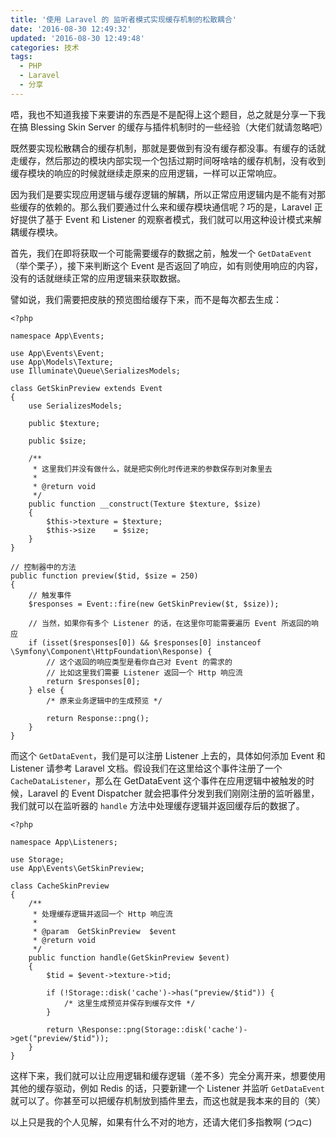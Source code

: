 ```yaml
---
title: '使用 Laravel 的 监听者模式实现缓存机制的松散耦合'
date: '2016-08-30 12:49:32'
updated: '2016-08-30 12:49:48'
categories: 技术
tags:
  - PHP
  - Laravel
  - 分享
---
```


唔，我也不知道我接下来要讲的东西是不是配得上这个题目，总之就是分享一下我在搞 Blessing Skin Server 的缓存与插件机制时的一些经验（大佬们就请忽略吧）

既然要实现松散耦合的缓存机制，那就是要做到有没有缓存都没事。有缓存的话就走缓存，然后那边的模块内部实现一个包括过期时间呀啥啥的缓存机制，没有收到缓存模块的响应的时候就继续走原来的应用逻辑，一样可以正常响应。

因为我们是要实现应用逻辑与缓存逻辑的解耦，所以正常应用逻辑内是不能有对那些缓存的依赖的。那么我们要通过什么来和缓存模块通信呢？巧的是，Laravel 正好提供了基于 Event 和 Listener 的观察者模式，我们就可以用这种设计模式来解耦缓存模块。

<!--more-->

首先，我们在即将获取一个可能需要缓存的数据之前，触发一个 `GetDataEvent`（举个栗子），接下来判断这个 Event 是否返回了响应，如有则使用响应的内容，没有的话就继续正常的应用逻辑来获取数据。

譬如说，我们需要把皮肤的预览图给缓存下来，而不是每次都去生成：

```
<?php

namespace App\Events;

use App\Events\Event;
use App\Models\Texture;
use Illuminate\Queue\SerializesModels;

class GetSkinPreview extends Event
{
    use SerializesModels;

    public $texture;

    public $size;

    /**
     * 这里我们并没有做什么，就是把实例化时传进来的参数保存到对象里去
     *
     * @return void
     */
    public function __construct(Texture $texture, $size)
    {
        $this->texture = $texture;
        $this->size    = $size;
    }
}

```

```
// 控制器中的方法
public function preview($tid, $size = 250)
{
    // 触发事件
    $responses = Event::fire(new GetSkinPreview($t, $size));

    // 当然，如果你有多个 Listener 的话，在这里你可能需要遍历 Event 所返回的响应
    if (isset($responses[0]) && $responses[0] instanceof \Symfony\Component\HttpFoundation\Response) {
        // 这个返回的响应类型是看你自己对 Event 的需求的
        // 比如这里我们需要 Listener 返回一个 Http 响应流
        return $responses[0];
    } else {
        /* 原来业务逻辑中的生成预览 */

        return Response::png();
    }
}
```

而这个 `GetDataEvent`，我们是可以注册 Listener 上去的，具体如何添加 Event 和 Listener 请参考 Laravel 文档。假设我们在这里给这个事件注册了一个 `CacheDataListener`，那么在 GetDataEvent 这个事件在应用逻辑中被触发的时候，Laravel 的 Event Dispatcher 就会把事件分发到我们刚刚注册的监听器里，我们就可以在监听器的 `handle` 方法中处理缓存逻辑并返回缓存后的数据了。

```
<?php

namespace App\Listeners;

use Storage;
use App\Events\GetSkinPreview;

class CacheSkinPreview
{
    /**
     * 处理缓存逻辑并返回一个 Http 响应流
     *
     * @param  GetSkinPreview  $event
     * @return void
     */
    public function handle(GetSkinPreview $event)
    {
        $tid = $event->texture->tid;

        if (!Storage::disk('cache')->has("preview/$tid")) {
            /* 这里生成预览并保存到缓存文件 */
        }

        return \Response::png(Storage::disk('cache')->get("preview/$tid"));
    }
}
```

这样下来，我们就可以让应用逻辑和缓存逻辑（差不多）完全分离开来，想要使用其他的缓存驱动，例如 Redis 的话，只要新建一个 Listener 并监听 `GetDataEvent` 就可以了。你甚至可以把缓存机制放到插件里去，而这也就是我本来的目的（笑）

以上只是我的个人见解，如果有什么不对的地方，还请大佬们多指教啊 (つд⊂)
